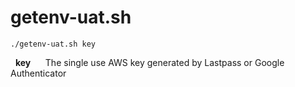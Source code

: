 # getenv-uat.sh
`./getenv-uat.sh key`

&nbsp;&nbsp;**key**&nbsp;&nbsp;&nbsp;&nbsp;&nbsp;&nbsp;The single use AWS key generated by Lastpass or Google Authenticator
